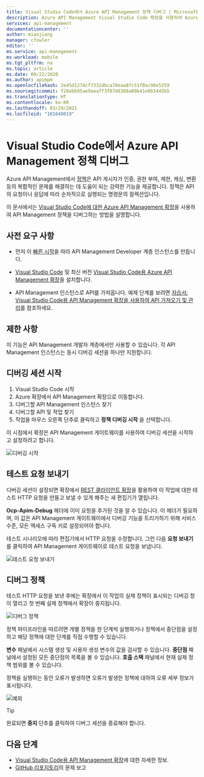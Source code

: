 ```yaml
---
title: Visual Studio Code에서 Azure API Management 정책 디버그 | Microsoft Docs
description: Azure API Management Visual Studio Code 확장을 사용하여 Azure API Management 정책을 디버그하는 방법을 알아봅니다.
services: api-management
documentationcenter: ''
author: miaojiang
manager: cfowler
editor: ''
ms.service: api-management
ms.workload: mobile
ms.tgt_pltfrm: na
ms.topic: article
ms.date: 09/22/2020
ms.author: apimpm
ms.openlocfilehash: 2e45d1274cf7332dbca70eaa8fc51f0ac98e5359
ms.sourcegitcommit: f28ebb95ae9aaaff3f87d8388a09b41e0b3445b5
ms.translationtype: HT
ms.contentlocale: ko-KR
ms.lasthandoff: 03/29/2021
ms.locfileid: "101648019"
---
```

# <a name="debug-azure-api-management-policies-in-visual-studio-code"></a>Visual Studio Code에서 Azure API Management 정책 디버그

Azure API Management에서 [정책](api-management-policies.md)은 API 게시자가 인증, 권한 부여, 제한, 캐싱, 변환 등의 복합적인 문제를 해결하는 데 도움이 되는 강력한 기능을 제공합니다. 정책은 API의 요청이나 응답에 따라 순차적으로 실행되는 명령문의 컬렉션입니다. 

이 문서에서는 [Visual Studio Code에 대한 Azure API Management 확장](https://marketplace.visualstudio.com/items?itemName=ms-azuretools.vscode-apimanagement)을 사용하여 API Management 정책을 디버그하는 방법을 설명합니다. 

## <a name="prerequisites"></a>사전 요구 사항

* 먼저 이 [빠른 시작](get-started-create-service-instance.md)을 따라 API Management Developer 계층 인스턴스를 만듭니다.

* [Visual Studio Code](https://code.visualstudio.com/) 및 최신 버전 [Visual Studio Code용 Azure API Management 확장](https://marketplace.visualstudio.com/items?itemName=ms-azuretools.vscode-apimanagement)을 설치합니다. 

* API Management 인스턴스로 API를 가져옵니다. 예제 단계를 보려면 [자습서: Visual Studio Code용 API Management 확장을 사용하여 API 가져오기 및 관리](visual-studio-code-tutorial.md)를 참조하세요.

## <a name="restrictions-and-limitations"></a>제한 사항

이 기능은 API Management 개발자 계층에서만 사용할 수 있습니다. 각 API Management 인스턴스는 동시 디버깅 세션을 하나만 지원합니다.

## <a name="initiate-a-debugging-session"></a>디버깅 세션 시작

1. Visual Studio Code 시작
2. Azure 확장에서 API Management 확장으로 이동합니다.
3. 디버그할 API Management 인스턴스 찾기
4. 디버그할 API 및 작업 찾기
5. 작업을 마우스 오른쪽 단추로 클릭하고 **정책 디버깅 시작** 을 선택합니다.

이 시점에서 확장은 API Management 게이트웨이를 사용하여 디버깅 세션을 시작하고 설정하려고 합니다.

![디버깅 시작](media/api-management-debug-policies/initiate-debugging-session.png)

## <a name="send-a-test-request"></a>테스트 요청 보내기
디버깅 세션이 설정되면 확장에서 [REST 클라이언트 확장](https://marketplace.visualstudio.com/items?itemName=humao.rest-client)을 활용하여 이 작업에 대한 테스트 HTTP 요청을 만들고 보낼 수 있게 해주는 새 편집기가 열립니다.

**Ocp-Apim-Debug** 헤더에 이미 요청을 추가된 것을 알 수 있습니다. 이 헤더가 필요하며, 이 값은 API Management 게이트웨이에서 디버깅 기능을 트리거하기 위해 서비스 수준, 모든 액세스 구독 키로 설정되어야 합니다.

테스트 시나리오에 따라 편집기에서 HTTP 요청을 수정합니다. 그런 다음 **요청 보내기** 를 클릭하여 API Management 게이트웨이로 테스트 요청을 보냅니다.

![테스트 요청 보내기](media/api-management-debug-policies/rest-client.png)

## <a name="debug-policies"></a>디버그 정책
테스트 HTTP 요청을 보낸 후에는 확장에서 이 작업의 실제 정책이 표시되는 디버깅 창이 열리고 첫 번째 실제 정책에서 확장이 중지됩니다. 

![디버그 정책](media/api-management-debug-policies/main-window.png)

정책 파이프라인을 따르려면 개별 정책을 한 단계씩 실행하거나 정책에서 중단점을 설정하고 해당 정책에 대한 단계를 직접 수행할 수 있습니다. 

**변수** 패널에서 시스템 생성 및 사용자 생성 변수의 값을 검사할 수 있습니다. **중단점** 패널에서 설정된 모든 중단점의 목록을 볼 수 있습니다. **호출 스택** 패널에서 현재 실제 정책 범위를 볼 수 있습니다. 

정책을 실행하는 동안 오류가 발생하면 오류가 발생한 정책에 대하여 오류 세부 정보가 표시됩니다. 

![예외](media/api-management-debug-policies/exception.png)

> [!TIP]
> 완료되면 **중지** 단추를 클릭하여 디버그 세션을 종료해야 합니다.


## <a name="next-steps"></a>다음 단계

+ [Visual Studio Code용 API Management 확장](https://marketplace.visualstudio.com/items?itemName=ms-azuretools.vscode-apimanagement)에 대한 자세한 정보. 
+ [GitHub 리포지토리](https://github.com/Microsoft/vscode-apimanagement)의 문제 보고

